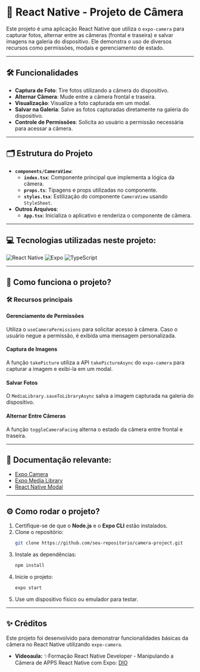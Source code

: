 
# 📸 React Native - Projeto de Câmera

Este projeto é uma aplicação React Native que utiliza o `expo-camera` para capturar fotos, alternar entre as câmeras (frontal e traseira) e salvar imagens na galeria do dispositivo. Ele demonstra o uso de diversos recursos como permissões, modais e gerenciamento de estado.

---

## 🛠️ Funcionalidades

- **Captura de Foto**: Tire fotos utilizando a câmera do dispositivo.
- **Alternar Câmera**: Mude entre a câmera frontal e traseira.
- **Visualização**: Visualize a foto capturada em um modal.
- **Salvar na Galeria**: Salve as fotos capturadas diretamente na galeria do dispositivo.
- **Controle de Permissões**: Solicita ao usuário a permissão necessária para acessar a câmera.

---

## 🗂️ Estrutura do Projeto


- **`components/CameraView`**:
  - **`index.tsx`**: Componente principal que implementa a lógica da câmera.
  - **`props.ts`**: Tipagens e props utilizadas no componente.
  - **`styles.tsx`**: Estilização do componente `CameraView` usando `StyleSheet`.
- **Outros Arquivos**:
  - **`App.tsx`**: Inicializa o aplicativo e renderiza o componente de câmera.
---

## 💻 Tecnologias utilizadas neste projeto:

<div style="display: inline_block">
  <img alt="React Native" src="https://img.shields.io/badge/React_Native-20232A?style=for-the-badge&logo=react&logoColor=61DAFB">
  <img alt="Expo" src="https://img.shields.io/badge/Expo-000020?style=for-the-badge&logo=expo&logoColor=white">
  <img alt="TypeScript" src="https://img.shields.io/badge/TypeScript-007ACC?style=for-the-badge&logo=typescript&logoColor=white">
</div>

---

## 🚀 Como funciona o projeto?

### 🛠️ Recursos principais

#### **Gerenciamento de Permissões**
Utiliza o `useCameraPermissions` para solicitar acesso à câmera. Caso o usuário negue a permissão, é exibida uma mensagem personalizada.

#### **Captura de Imagens**
A função `takePicture` utiliza a API `takePictureAsync` do `expo-camera` para capturar a imagem e exibi-la em um modal.

#### **Salvar Fotos**
O `MediaLibrary.saveToLibraryAsync` salva a imagem capturada na galeria do dispositivo.

#### **Alternar Entre Câmeras**
A função `toggleCameraFacing` alterna o estado da câmera entre frontal e traseira.

---

## 📄 Documentação relevante:

- [Expo Camera](https://docs.expo.dev/versions/latest/sdk/camera/)
- [Expo Media Library](https://docs.expo.dev/versions/latest/sdk/media-library/)
- [React Native Modal](https://reactnative.dev/docs/modal)

---

## ⚙️ Como rodar o projeto?

1. Certifique-se de que o **Node.js** e o **Expo CLI** estão instalados.
2. Clone o repositório:
   ```bash
   git clone https://github.com/seu-repositorio/camera-project.git
   ```
3. Instale as dependências:
   ```bash
   npm install
   ```
4. Inicie o projeto:
   ```bash
   expo start
   ```
5. Use um dispositivo físico ou emulador para testar.

---

## ✨ Créditos

Este projeto foi desenvolvido para demonstrar funcionalidades básicas da câmera no React Native utilizando `expo-camera`.

- **Videoaula:** ✨Formação React Native Developer - Manipulando a Câmera de APPS React Native com Expo:
  [DIO](https://web.dio.me/track/formacao-react-native-developer)
